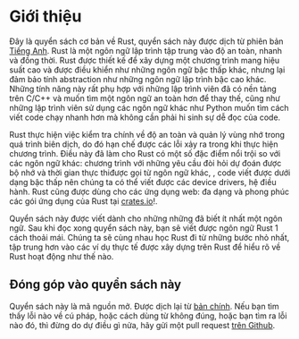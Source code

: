 # Giới thiệu

Đây là quyển sách cơ bản về Rust, quyển sách này được dịch từ phiên bản [Tiếng Anh](https://rust-lang.github.io/book/).
Rust là một ngôn ngữ lập trình tập trung vào độ an toàn, nhanh và đồng thời. Rust được thiết kế
để xây dựng một chương trình mang hiệu suất cao và được điều khiển như những ngôn ngữ bậc thấp khác,
nhưng lại đảm bảo tính abstraction như những ngôn ngữ lập trình bậc cao khác. 
Những tính năng này rất phụ hợp với những lập trình viên đã có nền tảng trên C/C++ và muốn
tìm một ngôn ngữ an toàn hơn để thay thế, cũng như những lập trình viên sử dụng các ngôn ngữ khác như
Python muốn tìm cách viết code chạy nhanh hơn mà không cần phải hi sinh sự dễ đọc của code.

Rust thực hiện việc kiểm tra chính về độ an toàn và quản lý vùng nhớ trong quá trình biên dịch,
do đó hạn chế được các lỗi xảy ra trong khi thực hiện chương trình. Điều này đã làm cho Rust có một
số đặc điểm nổi trội so với các ngôn ngữ khác: chương trình với những yêu cầu đòi hỏi dự đoán được bộ nhớ và thời gian thực thiđược gọi từ ngôn ngữ khác,
, code viết được dưới dạng bậc thấp nên chúng ta có thể viết được các device drivers, hệ điều hành. 
Rust cũng được dùng cho các ứng dụng web: đa dạng và phong phúc các gói ứng dụng của Rust tại [crates.io](https://crates.io/)!.

Quyển sách này được viết dành cho những những đã biết ít nhất một ngôn ngữ. Sau khi đọc xong quyển sách này,
bạn sẽ viết được ngôn ngữ Rust 1 cách thoải mái. Chúng ta sẽ cùng nhau học Rust đi từ những bước nhỏ nhất,
tập trung hơn vào các ví dụ thực tế được xây dựng trên Rust để hiểu rõ về Rust hoạt động như thế nào.

## Đóng góp vào quyển sách này

Quyển sách này là mã nguồn mở. Được dịch lại từ [bản chính](https://rust-lang.github.io/book/). Nếu bạn tìm thấy lỗi nào về cú pháp,
hoặc cách dùng từ không đúng, hoặc bạn tìm ra lỗi nào đó, thì đừng do dự điều gì nửa,
hãy gửi một pull request [trên Github](https://github.com/rust-vietnam/book/pulls).
